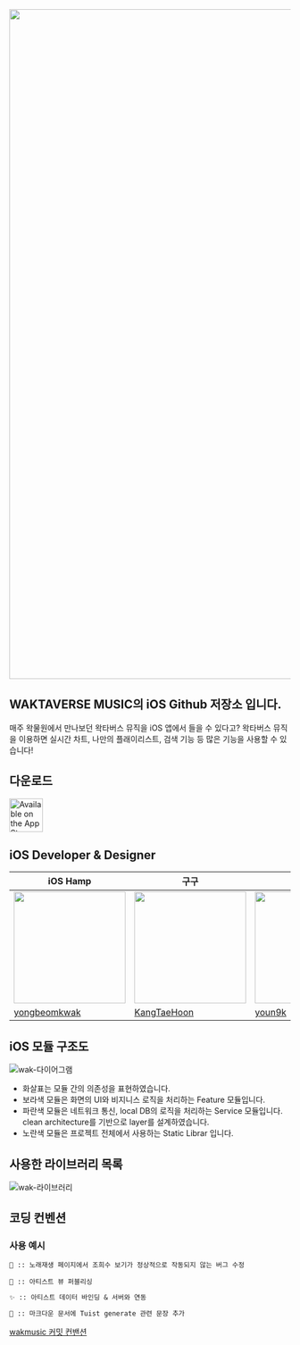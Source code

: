 <div align="center">

<img src="https://github.com/wakmusic/wakmusic-iOS/assets/68860610/ac5ae167-63df-4bc2-8917-297a6f674f19.png" width = "1200px">

</div>

## WAKTAVERSE MUSIC의 iOS Github 저장소 입니다.

매주 왁물원에서 만나보던 왁타버스 뮤직을 iOS 앱에서 들을 수 있다고?
왁타버스 뮤직을 이용하면 실시간 차트, 나만의 플래이리스트, 검색 기능 등 많은 기능을 사용할 수 있습니다!

## 다운로드

<a href='https://apps.apple.com/kr/app/id1641642735'><img alt='Available on the App Store' src='https://user-images.githubusercontent.com/67373938/227817078-7aab7bea-3af0-4930-b341-1a166a39501d.svg' height='60px'/></a> 

## iOS Developer & Designer

| iOS Hamp | 구구 | 케이 | baegteun | 샴퓨(디자인) |
| --- | --- | --- | --- | --- |
| <img src="https://avatars.githubusercontent.com/u/48616183?v=4" width="200px"/> | <img src="https://avatars.githubusercontent.com/u/37323252?v=4" width="200px"/> | <img src="https://avatars.githubusercontent.com/u/60254939?v=4" width="200px"/> | <img src= "https://avatars.githubusercontent.com/u/74440939?v=4" width="200px"/> | <img src= "https://avatars.githubusercontent.com/u/134786201?v=4" width="200px"/> | 
| [yongbeomkwak](https://github.com/yongbeomkwak) | [KangTaeHoon](https://github.com/KangTaeHoon) | [youn9k](https://github.com/youn9k) | [baekteun](https://github.com/baekteun) | [syampuuu](instagram.com/jjma._.y) |

## iOS 모듈 구조도

![wak-다이어그램](https://github.com/wakmusic/wakmusic-iOS/assets/68860610/6b1f8e39-5d87-49cc-aed0-44934333bd71)

- 화살표는 모듈 간의 의존성을 표현하였습니다.
- 보라색 모듈은 화면의 UI와 비지니스 로직을 처리하는 Feature 모듈입니다. 
- 파란색 모듈은 네트워크 통신, local DB의 로직을 처리하는 Service 모듈입니다. clean architecture를 기반으로 layer를 설계하였습니다.
- 노란색 모듈은 프로젝트 전체에서 사용하는 Static Librar 입니다.

## 사용한 라이브러리 목록
![wak-라이브러리](https://github.com/wakmusic/wakmusic-iOS/assets/68860610/ece62563-e337-4591-84bf-7c8c982d2a54)


## 코딩 컨벤션

### 사용 예시

```markdown
🐛 :: 노래재생 페이지에서 조희수 보기가 정상적으로 작동되지 않는 버그 수정
 
💄 :: 아티스트 뷰 퍼블리싱 

✨ :: 아티스트 데이터 바인딩 & 서버와 연동

📝 :: 마크다운 문서에 Tuist generate 관련 문장 추가
```

[wakmusic 커밋 컨밴션](https://resume-daehee.notion.site/resume-daehee/Commit-Message-c64581835cdf41299d2ea1c55d4aae4e)
